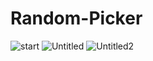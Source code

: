# Random-Picker
![start](https://user-images.githubusercontent.com/77494902/143139922-102fee90-c88b-4fc2-8096-e27ab9fc0dfa.gif)
![Untitled](https://user-images.githubusercontent.com/77494902/143145679-8d93ce80-5b57-4723-a778-18076e2ee18e.png)
![Untitled2](https://user-images.githubusercontent.com/77494902/143145682-4b66a1cf-9175-4c0d-931b-06fd6a64e995.png)
